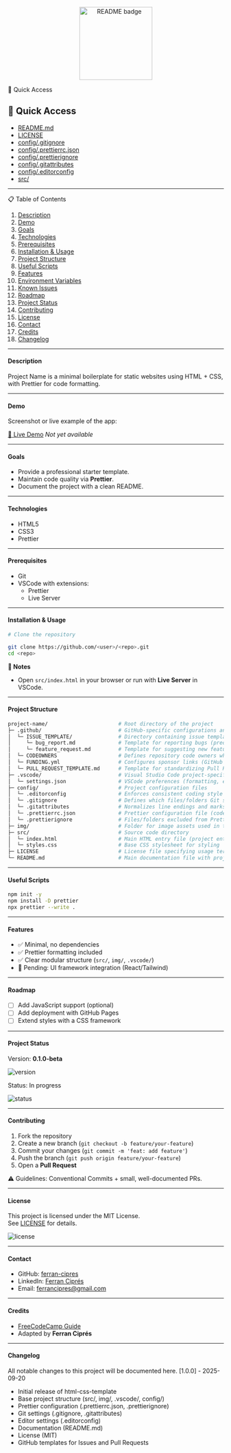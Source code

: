 <!-- ======================================================================
README TEMPLATE — FRONTEND BOILERPLATE
Scope: HTML + CSS + Prettier
----------------------------------------------------------------------
WARNINGS
- Avoid placeholders. If Demo/Changelog not ready, write "Not available".
- Add live-server as a dev dependency (not global).
- TypeScript is optional. Add tsconfig.json if really needed.
- Do not duplicate badges and plain text for the same info.
- If Changelog will not be updated, use GitHub Releases instead.
- Be careful when updating the Project Status once the project is finished.
- Always include references to the original project or platform.

====================================================================== -->

<p align="center">
  <img src="https://img.shields.io/badge/README-.md-blue?style=flat&labelColor=2f2f2f&logo=markdown&logoColor=white" alt="README badge" width="170">
</p

## 📌 Quick Access

## 📌 Quick Access

- [README.md](README.md)
- [LICENSE](LICENSE)
- [config/.gitignore](config/.gitignore)
- [config/.prettierrc.json](config/.prettierrc.json)
- [config/.prettierignore](config/.prettierignore)
- [config/.gitattributes](config/.gitattributes)
- [config/.editorconfig](config/.editorconfig)
- [src/](src/)

---

📋 Table of Contents

1. [Description](#description)
2. [Demo](#demo)
3. [Goals](#goals)
4. [Technologies](#technologies)
5. [Prerequisites](#prerequisites)
6. [Installation & Usage](#installation--usage)
7. [Project Structure](#project-structure)
8. [Useful Scripts](#useful-scripts)
9. [Features](#features)
10. [Environment Variables](#environment-variables)
11. [Known Issues](#known-issues)
12. [Roadmap](#roadmap)
13. [Project Status](#project-status)
14. [Contributing](#contributing)
15. [License](#license)
16. [Contact](#contact)
17. [Credits](#credits)
18. [Changelog](#changelog)

---

#### Description

Project Name is a minimal boilerplate for static websites using HTML + CSS, with Prettier for code formatting.

---

#### Demo

Screenshot or live example of the app:

[🔗 Live Demo](https://your-deploy-link.com)
_Not yet available_

---

#### Goals

- Provide a professional starter template.
- Maintain code quality via **Prettier**.
- Document the project with a clean README.

---

#### Technologies

- HTML5
- CSS3
- Prettier

---

#### Prerequisites

- Git
- VSCode with extensions:
  - Prettier
  - Live Server

---

#### Installation & Usage

```sh
# Clone the repository

git clone https://github.com/<user>/<repo>.git
cd <repo>
```

**📝 Notes**

- Open `src/index.html` in your browser or run with **Live Server** in VSCode.

---

#### Project Structure

```sh
project-name/                       # Root directory of the project
├─ .github/                         # GitHub-specific configurations and templates
│  └─ ISSUE_TEMPLATE/               # Directory containing issue templates
│     └─ bug_report.md              # Template for reporting bugs (predefined structure)
│     └─ feature_request.md         # Template for suggesting new features or improvements
│  └─ CODEOWNERS                    # Defines repository code owners who must review changes
│  └─ FUNDING.yml                   # Configures sponsor links (GitHub Sponsors, BuyMeACoffee, etc.)
│  └─ PULL_REQUEST_TEMPLATE.md      # Template for standardizing Pull Requests
├─ .vscode/                         # Visual Studio Code project-specific settings
│  └─ settings.json                 # VSCode preferences (formatting, extensions, editor rules)
├─ config/                          # Project configuration files
│  └─ .editorconfig                 # Enforces consistent coding style across different editors
│  └─ .gitignore                    # Defines which files/folders Git should ignore
│  └─ .gitattributes                # Normalizes line endings and marks binary files
│  └─ .prettierrc.json              # Prettier configuration file (code formatting rules)
│  └─ .prettierignore               # Files/folders excluded from Prettier formatting
├─ img/                             # Folder for image assets used in the project
├─ src/                             # Source code directory
│  └─ index.html                    # Main HTML entry file (project entry point)
│  └─ styles.css                    # Base CSS stylesheet for styling
├─ LICENSE                          # License file specifying usage terms (e.g., MIT)
└─ README.md                        # Main documentation file with project description and usage

```

---

#### Useful Scripts

```bash
npm init -y
npm install -D prettier
npx prettier --write .

```

---

#### Features

- ✅ Minimal, no dependencies
- ✅ Prettier formatting included
- ✅ Clear modular structure (`src/`, `img/`, `.vscode/`)
- 🚧 Pending: UI framework integration (React/Tailwind)

---

#### Roadmap

- [ ] Add JavaScript support (optional)
- [ ] Add deployment with GitHub Pages
- [ ] Extend styles with a CSS framework

---

#### Project Status

Version: **0.1.0-beta**

<p>
  <img src="https://img.shields.io/badge/version-0.1.0--beta-orange" alt="version">
</p>

Status: In progress

<p>
  <img src="https://img.shields.io/badge/status-in%20progress-yellow" alt="status">
</p>

---

#### Contributing

1. Fork the repository
2. Create a new branch (`git checkout -b feature/your-feature`)
3. Commit your changes (`git commit -m 'feat: add feature'`)
4. Push the branch (`git push origin feature/your-feature`)
5. Open a **Pull Request**

⚠️ Guidelines: Conventional Commits + small, well-documented PRs.

---

#### License

This project is licensed under the MIT License. <br>
See [LICENSE](./LICENSE) for details.

<p>
  <img src="https://img.shields.io/badge/license-MIT-blue.svg" alt="license">
</p>

---

#### Contact

- GitHub: [ferran-cipres](https://github.com/ferran-cipres)
- LinkedIn: [Ferran Ciprés](https://www.linkedin.com/in/ferrancipres/)
- Email: ferrancipres@gmail.com

---

#### Credits

- [FreeCodeCamp Guide](https://www.freecodecamp.org/news/how-to-write-a-good-readme-file/?utm_source=chatgpt.com)
- Adapted by **Ferran Ciprés**

---

#### Changelog
All notable changes to this project will be documented here.
[1.0.0] - 2025-09-20

- Initial release of html-css-template
- Base project structure (src/, img/, .vscode/, config/)
- Prettier configuration (.prettierrc.json, .prettierignore)
- Git settings (.gitignore, .gitattributes)
- Editor settings (.editorconfig)
- Documentation (README.md)
- License (MIT)
- GitHub templates for Issues and Pull Requests
